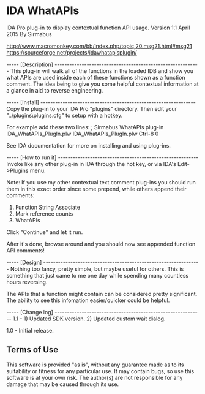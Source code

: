 
IDA WhatAPIs
=========================================================
IDA Pro plug-in to display contextual function API usage.
Version 1.1 April 2015
By Sirmabus

http://www.macromonkey.com/bb/index.php/topic,20.msg21.html#msg21
https://sourceforge.net/projects/idawhatapisplugin/


----- [Description] -----------------------------------------------------------
This plug-in will walk all of the functions in the loaded IDB and show you
what APIs are used inside each of these functions shown as a function comment.
The idea being to give you some helpful contextual information at a glance in
aid to reverse engineering.

----- [Install] ---------------------------------------------------------------
Copy the plug-in to your IDA Pro "plugins" directory.
Then edit your "..\plugins\plugins.cfg" to setup with a hotkey.

For example add these two lines:
; Sirmabus WhatAPIs plug-in
IDA_WhatAPIs_PlugIn.plw IDA_WhatAPIs_PlugIn.plw Ctrl-8 0

See IDA documentation for more on installing and using plug-ins.

----- [How to run it] ---------------------------------------------------------
Invoke like any other plug-in in IDA through the hot key, or via IDA's
Edit->Plugins menu.

Note: If you use my other contextual text comment plug-ins you should run them
in this exact order since some prepend, while others append their comments:
1) Function String Associate
2) Mark reference counts
3) WhatAPIs

Click "Continue" and let it run.

After it's done, browse around and you should now see appended function
API comments!

----- [Design] ----------------------------------------------------------------
Nothing too fancy, pretty simple, but maybe useful for others.
This is something that just came to me one day while spending many countless
hours reversing.

The APIs that a function might contain can be considered pretty significant.
The ability to see this infomation easier/quicker could be helpful.

----- [Change log] ------------------------------------------------------------
1.1 - 1) Updated SDK version.
      2) Updated custom wait dialog.

1.0 - Initial release.

Terms of Use
-------------------------------------------------------------------------------
This software is provided "as is", without any guarantee made as to its
suitability or fitness for any particular use. It may contain bugs, so use this
software is at your own risk.
The author(s) are not responsible for any damage that may be caused through its
use.
